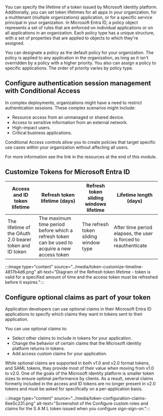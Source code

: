 You can specify the lifetime of a token issued by Microsoft identity platform. Additionally, you can set token lifetimes for all apps in your organization, for a multitenant (multiple organizations) application, or for a specific service principal in your organization. In Microsoft Entra ID, a policy object represents a set of rules that are enforced on individual applications or on all applications in an organization. Each policy type has a unique structure, with a set of properties that are applied to objects to which they're assigned.

You can designate a policy as the default policy for your organization. The policy is applied to any application in the organization, as long as it isn't overridden by a policy with a higher priority. You also can assign a policy to specific applications. The order of priority varies by policy type.

## Configure authentication session management with Conditional Access

In complex deployments, organizations might have a need to restrict authentication sessions. These complex scenarios might include:

 -  Resource access from an unmanaged or shared device.
 -  Access to sensitive information from an external network.
 -  High-impact users.
 -  Critical business applications.

Conditional Access controls allow you to create policies that target specific use cases within your organization without affecting all users.

For more information see the link in the resources at the end of this module.

## Customize Tokens for Microsoft Entra ID

| **Access and ID token lifetime**                        | **Refresh token lifetime (days)**                                                              | **Refresh token sliding windows lifetime** | **Lifetime length (days)**                                      |
| ------------------------------------------------------- | ---------------------------------------------------------------------------------------------- | ------------------------------------------ | --------------------------------------------------------------- |
| The lifetime of the OAuth 2.0 bearer token and ID token | The maximum time period before which a refresh token can be used to acquire a new access token | The refresh token sliding window type      | After time period elapses, the user is forced to reauthenticate |

:::image type="content" source="../media/token-customize-timeline-4817b4d6.png" alt-text="Diagram of the Refresh token lifetime - token is valid for a specified amount of time and the access token must be refreshed before it expires.":::


## Configure optional claims as part of your token

Application developers can use optional claims in their Microsoft Entra ID applications to specify which claims they want in tokens sent to their application.

You can use optional claims to:

 -  Select other claims to include in tokens for your application.
 -  Change the behavior of certain claims that the Microsoft identity platform returns in tokens.
 -  Add access custom claims for your application.

While optional claims are supported in both v1.0 and v2.0 format tokens, and SAML tokens, they provide most of their value when moving from v1.0 to v2.0. One of the goals of the Microsoft identity platform is smaller token sizes to ensure optimal performance by clients. As a result, several claims formerly included in the access and ID tokens are no longer present in v2.0 tokens and must be asked for specifically on a per-application basis.

:::image type="content" source="../media/token-configuration-claims-6ee5c231.png" alt-text="Screenshot of the Configure custom roles and claims for the S A M L token issued when you configure sign-sign-on.":::
